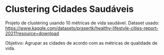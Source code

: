 # Clustering Cidades Saudáveis

Projeto de clustering usando 10 métricas de vida saudável.
Dataset usado: https://www.kaggle.com/datasets/prasertk/healthy-lifestyle-cities-report-2021?resource=download

Objetivo: Agrupar as cidades de acordo com as métricas de qualidade de vida.
